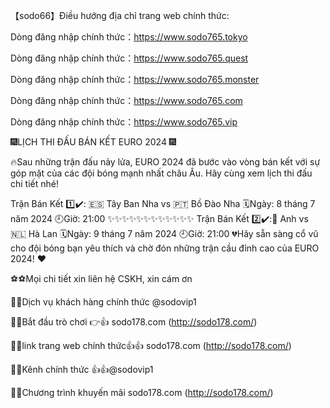 
【sodo66】Điều hướng địa chỉ trang web chính thức:

Dòng đăng nhập chính thức：https://www.sodo765.tokyo

Dòng đăng nhập chính thức：https://www.sodo765.quest

Dòng đăng nhập chính thức：https://www.sodo765.monster

Dòng đăng nhập chính thức：https://www.sodo765.com

Dòng đăng nhập chính thức：https://www.sodo765.vip


🎆LỊCH THI ĐẤU BÁN KẾT EURO 2024 🎆

🔥Sau những trận đấu nảy lửa, EURO 2024 đã bước vào vòng bán kết với sự góp mặt của các đội bóng mạnh nhất châu Âu. Hãy cùng xem lịch thi đấu chi tiết nhé!

Trận Bán Kết 1️⃣✔️: 🇪🇸 Tây Ban Nha vs 🇵🇹 Bồ Đào Nha
🗓Ngày: 8 tháng 7 năm 2024
🕘Giờ: 21:00
✨✨✨✨✨✨✨✨✨✨✨✨
Trận Bán Kết 2️⃣✔️:🏴 Anh vs 🇳🇱 Hà Lan
🗓Ngày: 9 tháng 7 năm 2024
🕘Giờ: 21:00
💔Hãy sẵn sàng cổ vũ cho đội bóng bạn yêu thích và chờ đón những trận cầu đỉnh cao của EURO 2024! ❤️

⚽️⚽️Mọi chi tiết xin liên hệ CSKH, xin cám ơn 

📱📱Dịch vụ khách hàng chính thức @sodovip1

📱📱Bắt đầu trò chơi 👉👍 sodo178.com (http://sodo178.com/)

📱📱link trang web chính thức👍👍 sodo178.com (http://sodo178.com/)
            
📱📱Kênh chính thức  👍👍@sodovip1

📱📱Chương trình khuyến mãi sodo178.com (http://sodo178.com/)  
